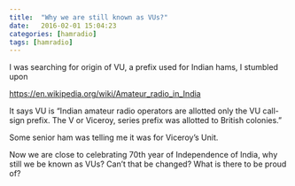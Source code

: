 ```yaml
---
title:  "Why we are still known as VUs?"
date:   2016-02-01 15:04:23
categories: [hamradio]
tags: [hamradio]
---
```


I was searching for origin of VU, a prefix used for Indian hams, I stumbled
upon

https://en.wikipedia.org/wiki/Amateur_radio_in_India

It says VU is “Indian amateur radio operators are allotted only the VU call-
sign prefix. The V or Viceroy, series prefix was allotted to British
colonies.”

Some senior ham was telling me it was for Viceroy’s Unit.

Now we are close to celebrating 70th year of Independence of India, why still
we be known as VUs? Can’t that be changed? What is there to be proud of?
